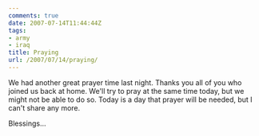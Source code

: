 ```yaml
---
comments: true
date: 2007-07-14T11:44:44Z
tags:
- army
- iraq
title: Praying
url: /2007/07/14/praying/
---
```


<p>We had another great prayer time last night. Thanks you all of you who joined us back at home. We'll try to pray at the same time today, but we might not be able to do so. Today is a day that prayer will be needed, but I can't share any more.</p>
<p>Blessings...</p>
